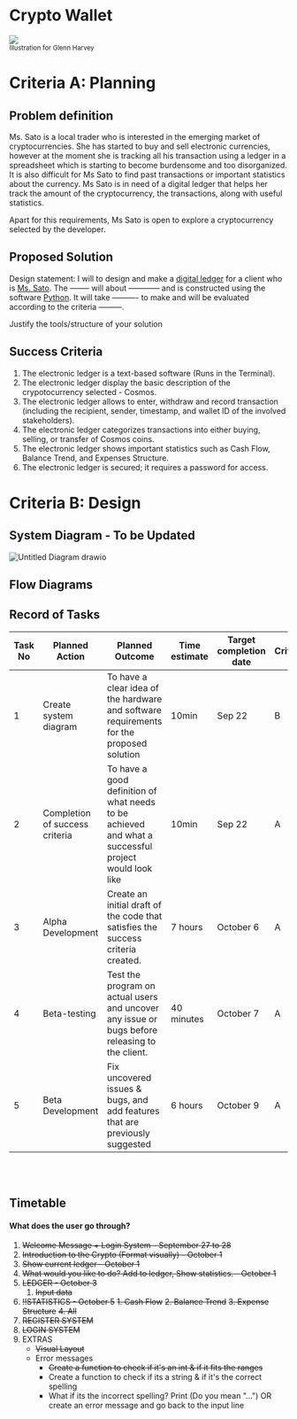 # Crypto Wallet

![](22ROOSE-master768.gif)  
<sub>Illustration for Glenn Harvey</sub>

# Criteria A: Planning

## Problem definition

Ms. Sato is a local trader who is interested in the emerging market of cryptocurrencies. She has started to buy and sell electronic currencies, however at the moment she is tracking all his transaction using a ledger in a spreadsheet which is starting to become burdensome and too disorganized. It is also difficult for Ms Sato to find past transactions or important statistics about the currency. Ms Sato is in need of a digital ledger that helps her track the amount of the cryptocurrency, the transactions, along with useful statistics. 

Apart for this requirements, Ms Sato is open to explore a cryptocurrency selected by the developer.

## Proposed Solution

Design statement:
I will to design and make a <ins>digital ledger</ins> for a client who is <ins>Ms. Sato</ins>. The ——– will about ———— and is constructed using the software <ins>Python</ins>. It will take  ———- to make and will be evaluated according to the criteria ———.

Justify the tools/structure of your solution

## Success Criteria
1. The electronic ledger is a text-based software (Runs in the Terminal).
2. The electronic ledger display the basic description of the crypotocurrency selected - Cosmos.
3. The electronic ledger allows to enter, withdraw and record transaction (including the recipient, sender, timestamp, and wallet ID of the involved stakeholders).
4. The electronic ledger categorizes transactions into either buying, selling, or transfer of Cosmos coins.
6. The electronic ledger shows important statistics such as Cash Flow, Balance Trend, and Expenses Structure.
7. The electronic ledger is secured; it requires a password for access.


# Criteria B: Design

## System Diagram - To be Updated
![Untitled Diagram drawio](https://user-images.githubusercontent.com/113817801/191886270-f3b24547-04b8-493f-ade6-7d8e70768766.png)


## Flow Diagrams


## Record of Tasks
| Task No | Planned Action                                                | Planned Outcome                                                                                                 | Time estimate | Target completion date | Criterion |
|---------|---------------------------------------------------------------|-----------------------------------------------------------------------------------------------------------------|---------------|------------------------|-----------|
| 1       | Create system diagram                                         | To have a clear idea of the hardware and software requirements for the proposed solution                        | 10min         | Sep 22                | B         |
| 2       | Completion of success criteria                                         | To have a good definition of what needs to be achieved and what a successful project would look like                        | 10min         | Sep 22               | A         |
| 3       | Alpha Development                                         | Create an initial draft of the code that satisfies the success criteria created.                        | 7 hours         | October 6               | A         |
| 4       | Beta-testing                                         | Test the program on actual users and uncover any issue or bugs before releasing to the client.                        | 40 minutes         | October 7               | A         |
| 5       | Beta Development                                        | Fix uncovered issues & bugs, and add features that are previously suggested                       | 6 hours         | October 9               | A         |



<br></br>

## Timetable

#### What does the user go through?
1. ~~Welcome Message + Login System - September 27 to 28~~
2. ~~Introduction to the Crypto (Format visually) - October 1~~
3. ~~Show current ledger - October 1~~
4. ~~What would you like to do? Add to ledger, Show statistics. - October 1~~
5. ~~LEDGER - October 3~~
    1. ~~Input data~~
6. ~~!!STATISTICS - October 5~~
    ~~1. Cash Flow~~
    ~~2. Balance Trend~~
    ~~3. Expense Structure~~
    ~~4. All~~
7. ~~REGISTER SYSTEM~~
8. ~~LOGIN SYSTEM~~
8. EXTRAS
    * ~~Visual Layout~~
    * Error messages
        * ~~Create a function to check if it's an int & if it fits the ranges~~
        * Create a function to check if its a string & if it's the correct spelling
        * What if its the incorrect spelling? Print (Do you mean "...") OR create an error message and go back to the input line
 


